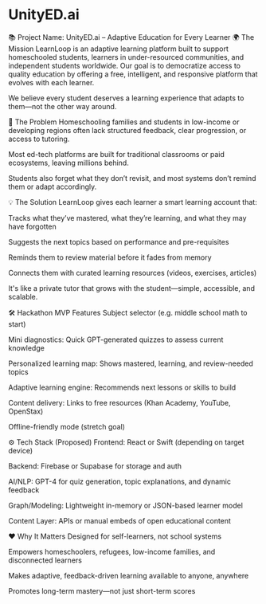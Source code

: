 # UnityED.ai
📚 Project Name: UnityED.ai – Adaptive Education for Every Learner
🌍 The Mission
LearnLoop is an adaptive learning platform built to support homeschooled students, learners in under-resourced communities, and independent students worldwide. Our goal is to democratize access to quality education by offering a free, intelligent, and responsive platform that evolves with each learner.

We believe every student deserves a learning experience that adapts to them—not the other way around.

🎯 The Problem
Homeschooling families and students in low-income or developing regions often lack structured feedback, clear progression, or access to tutoring.

Most ed-tech platforms are built for traditional classrooms or paid ecosystems, leaving millions behind.

Students also forget what they don’t revisit, and most systems don’t remind them or adapt accordingly.

💡 The Solution
LearnLoop gives each learner a smart learning account that:

Tracks what they’ve mastered, what they’re learning, and what they may have forgotten

Suggests the next topics based on performance and pre-requisites

Reminds them to review material before it fades from memory

Connects them with curated learning resources (videos, exercises, articles)

It's like a private tutor that grows with the student—simple, accessible, and scalable.

🛠️ Hackathon MVP Features
Subject selector (e.g. middle school math to start)

Mini diagnostics: Quick GPT-generated quizzes to assess current knowledge

Personalized learning map: Shows mastered, learning, and review-needed topics

Adaptive learning engine: Recommends next lessons or skills to build

Content delivery: Links to free resources (Khan Academy, YouTube, OpenStax)

Offline-friendly mode (stretch goal)

⚙️ Tech Stack (Proposed)
Frontend: React or Swift (depending on target device)

Backend: Firebase or Supabase for storage and auth

AI/NLP: GPT-4 for quiz generation, topic explanations, and dynamic feedback

Graph/Modeling: Lightweight in-memory or JSON-based learner model

Content Layer: APIs or manual embeds of open educational content

❤️ Why It Matters
Designed for self-learners, not school systems

Empowers homeschoolers, refugees, low-income families, and disconnected learners

Makes adaptive, feedback-driven learning available to anyone, anywhere

Promotes long-term mastery—not just short-term scores

